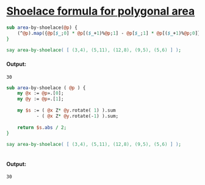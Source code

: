 [1]: http://rosettacode.org/wiki/Shoelace_formula_for_polygonal_area

# [Shoelace formula for polygonal area][1]

```perl
sub area-by-shoelace(@p) {
    (^@p).map({@p[$_;0] * @p[($_+1)%@p;1] - @p[$_;1] * @p[($_+1)%@p;0]}).sum.abs / 2
}
 
say area-by-shoelace( [ (3,4), (5,11), (12,8), (9,5), (5,6) ] );
```

#### Output:
```
30
```
```perl
sub area-by-shoelace ( @p ) {
    my @x := @p».[0];
    my @y := @p».[1];
 
    my $s := ( @x Z* @y.rotate( 1) ).sum
           - ( @x Z* @y.rotate(-1) ).sum;
 
    return $s.abs / 2;
}
 
say area-by-shoelace( [ (3,4), (5,11), (12,8), (9,5), (5,6) ] );
 
```

#### Output:
```
30
```
